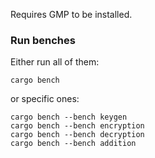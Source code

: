 Requires GMP to be installed.


### Run benches

Either run all of them:
```
cargo bench
```

or specific ones:
```
cargo bench --bench keygen
cargo bench --bench encryption
cargo bench --bench decryption
cargo bench --bench addition
```
